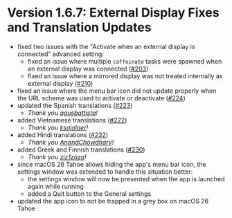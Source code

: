 # Version 1.6.7: External Display Fixes and Translation Updates

- fixed two issues with the "Activate when an external display is connected" advanced setting:
    - fixed an issue where multiple `caffeinate` tasks were spawned when an external display was connected ([#203](https://github.com/newmarcel/KeepingYouAwake/issues/203))
    - fixed an issue where a mirrored display was not treated internally as external display ([#210](https://github.com/newmarcel/KeepingYouAwake/issues/210))
- fixed an issue where the menu bar icon did not update properly when the URL scheme was used to activate or deactivate ([#224](https://github.com/newmarcel/KeepingYouAwake/issues/224))
- updated the Spanish translations ([#223](https://github.com/newmarcel/KeepingYouAwake/pull/223))
    - *Thank you [agusbattista](https://github.com/agusbattista)!*
- added Vietnamese translations ([#222](https://github.com/newmarcel/KeepingYouAwake/pull/222))
    - *Thank you [ksajolaer](https://github.com/ksajolaer)!*
- added Hindi translations ([#232](https://github.com/newmarcel/KeepingYouAwake/pull/232))
    - *Thank you [AnandChowdhary](https://github.com/AnandChowdhary)!*
- added Greek and Finnish translations ([#230](https://github.com/newmarcel/KeepingYouAwake/pull/230))
    - *Thank you [ziz1zaza](https://github.com/ziz1zaza)!*
- since macOS 26 Tahoe allows hiding the app's menu bar icon, the settings window was extended to handle this situation better:
    - the settings window will now be presented when the app is launched again while running
    - added a Quit button to the General settings
- updated the app icon to not be trapped in a grey box on macOS 26 Tahoe
